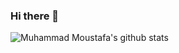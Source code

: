 ### Hi there 👋

<!--
**mmostafa74/mmostafa74** is a ✨ _special_ ✨ repository because its `README.md` (this file) appears on your GitHub profile.

Here are some ideas to get you started:

- 🔭 I’m currently working on ...
- 🌱 I’m currently learning ...
- 👯 I’m looking to collaborate on ...
- 🤔 I’m looking for help with ...
- 💬 Ask me about ...
- 📫 How to reach me: ...
- 😄 Pronouns: ...
- ⚡ Fun fact: ...
-->
![Muhammad Moustafa's github stats](https://github-readme-stats.vercel.app/api?username=mmostafa74&count_private=true&show_icons=true)
